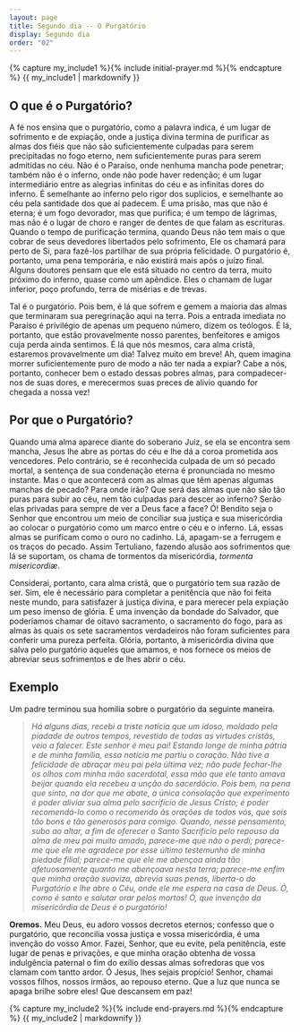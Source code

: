 ```yaml
---
layout: page
title: Segundo dia -- O Purgatório
display: Segundo dia
order: "02"
---
```



{% capture my_include1 %}{% include initial-prayer.md %}{% endcapture %}
{{ my_include1 | markdownify }}


## O que é o Purgatório?

A fé nos ensina que o purgatório, como a palavra indica, é um lugar de sofrimento e de expiação, onde a justiça divina termina de purificar as almas dos fiéis que não são suficientemente culpadas para serem precipitadas no fogo eterno, nem
suficientemente puras para serem admitidas no céu. Não é o Paraíso, onde nenhuma mancha pode penetrar; também não é o inferno, onde não pode haver redenção; é um lugar intermediário entre as alegrias infinitas do céu e as infinitas dores do inferno. É semelhante ao inferno pelo rigor dos suplícios, e semelhante ao céu pela santidade dos que aí padecem. É uma prisão, mas que não é eterna; é um fogo devorador, mas que purifica; é um tempo de lágrimas, mas não é o lugar de choro e ranger de dentes de que falam as escrituras. Quando o tempo de purificação termina, quando Deus não tem mais o
que cobrar de seus devedores libertados pelo sofrimento, Ele os chamará para perto de Si, para fazê-los partilhar de
sua própria felicidade. O purgatório é, portanto, uma pena temporária, e não existirá mais após o juízo final. Alguns doutores pensam que ele está situado no centro da terra, muito próximo do inferno, quase como um apêndice. Eles o chamam de lugar inferior, poço profundo, terra de misérias e de trevas.

Tal é o purgatório. Pois bem, é lá que sofrem e gemem a maioria das almas que terminaram sua peregrinação aqui na terra. Pois a entrada imediata no Paraíso é privilégio de apenas um pequeno número, dizem os teólogos. É lá, portanto, que estão provavelmente nosso parentes, benfeitores e amigos cuja perda ainda sentimos. É lá que nós mesmos, cara alma cristã, estaremos provavelmente um dia! Talvez muito em breve! Ah, quem imagina morrer suficientemente puro de modo a não ter nada a expiar? Cabe a nós, portanto, conhecer bem o estado dessas pobres almas, para compadecer-nos de suas dores, e merecermos suas preces de alivio quando for chegada a nossa vez!


## Por que o Purgatório?

Quando uma alma aparece diante do soberano Juiz, se ela se encontra sem mancha, Jesus lhe abre as portas do céu e lhe dá
a coroa prometida aos vencedores. Pelo contrário, se é reconhecida culpada de um só pecado mortal, a sentença de sua condenação eterna é pronunciada no mesmo instante. Mas o que acontecerá com as almas que têm apenas algumas manchas de pecado? Para onde irão? Que será das almas que não são tão puras para subir ao céu, nem tão culpadas para descer ao inferno? Serão elas privadas para sempre de ver a Deus face a face? Ó! Bendito seja o Senhor que encontrou um meio de
conciliar sua justiça e sua misericórdia ao colocar o purgatório como um marco entre o céu e o inferno. Lá, essas almas se purificam como o ouro no cadinho. Lá, apagam-se a ferrugem e os traços do pecado. Assim Tertuliano, fazendo alusão aos sofrimentos que lá se suportam, os chama de tormentos da misericórdia, _tormenta misericordiæ_.

Considerai, portanto, cara alma cristã, que o purgatório tem sua razão de ser. Sim, ele é necessário para completar a penitência que não foi feita neste mundo, para satisfazer à justiça divina, e para merecer pela expiação um peso imenso de glória. É uma invenção da bondade do Salvador, que poderíamos chamar de oitavo sacramento, o sacramento do fogo, para as almas às quais os sete sacramentos verdadeiros não foram suficientes para conferir uma pureza perfeita. Glória, portanto, à misericórdia divina que salva pelo purgatório aqueles que amamos, e nos fornece os meios de abreviar seus sofrimentos e de lhes abrir o céu.


## Exemplo

Um padre terminou sua homilia sobre o purgatório da seguinte maneira.

> _Há alguns dias, recebi a triste notícia que um
idoso, moldado pela piadade de outros tempos, revestido de todas as virtudes cristãs, veio a falecer. Este senhor é meu pai! Estando longe de minha pátria e de minha família, essa notícia me partiu o coração. Não tive a felicidade de abraçar meu pai pela última vez; não pude fechar-lhe os olhos com minha mão sacerdotal, essa mão que ele tanto amava beijar quando ela recebeu a unção do sacerdócio. Pois bem, na pena que sinto, na dor que me abate, a única consolação que experimento é poder aliviar sua alma pelo sacrifício de Jesus Cristo; é poder recomendá-lo como o recomendo às orações de todos vós, que sois tão bons e tão generosos para comigo. Quando, nesse pensamento, subo ao altar, a fim de oferecer o Santo Sacrifício pelo repouso da alma de meu pai muito amado, parece-me que não o perdi; parece-me que ele me agradece por esse último testemunho de minha piedade filial; parece-me que ele me abençoa ainda tão afetuosamente quanto me abençoava nesta terra; parece-me enfim que minha oração suaviza, abrevia suas penas, liberta-o do Purgatório e lhe abre o Céu, onde ele me espera na casa de Deus. Ó, como é santo e salutar orar pelos mortos! Ó, que invenção da misericórdia de Deus é o purgatório!_

**Oremos.** Meu Deus, eu adoro vossos decretos eternos; confesso que o purgatório, que reconcilia vossa justiça e vossa misericórdia, é uma invenção do vosso Amor. Fazei, Senhor, que eu evite, pela penitência, este lugar de penas e privações, e que minha oração obtenha de vossa indulgência paternal o fim do exílio dessas almas sofredoras que vos clamam com tantto ardor. Ó Jesus, lhes sejais propício! Senhor, chamai vossos filhos, nossos irmãos, ao repouso eterno. Que a luz que nunca se apaga brilhe sobre eles! Que descansem em paz!

{% capture my_include2 %}{% include end-prayers.md %}{% endcapture %}
{{ my_include2 | markdownify }}